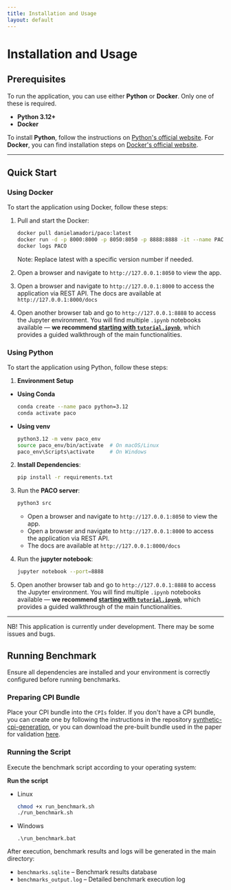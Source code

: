 ```yaml
---
title: Installation and Usage
layout: default
---
```


# Installation and Usage

## Prerequisites

To run the application, you can use either **Python** or **Docker**. Only one of these is required.

- **Python 3.12+**
- **Docker**

To install **Python**, follow the instructions on [Python's official website](https://www.python.org/downloads/). For **Docker**, you can find installation steps on [Docker's official website](https://docs.docker.com/get-docker/).

---

## Quick Start

### Using Docker

To start the application using Docker, follow these steps:

1. Pull and start the Docker:
    ```bash
    docker pull danielamadori/paco:latest
    docker run -d -p 8000:8000 -p 8050:8050 -p 8888:8888 -it --name PACO danielamadori/paco:latest
    docker logs PACO
    ```
   Note: Replace latest with a specific version number if needed.

2. Open a browser and navigate to `http://127.0.0.1:8050` to view the app.
3. Open a browser and navigate to `http://127.0.0.1:8000` to access the application via REST API.
   The docs are available at `http://127.0.0.1:8000/docs`
4. Open another browser tab and go to `http://127.0.0.1:8888` to access the Jupyter environment.
   You will find multiple `.ipynb` notebooks available — **we recommend [starting with `tutorial.ipynb`](https://nbviewer.org/github/danielamadori/PACO/blob/main/tutorial.ipynb)**, which provides a guided walkthrough of the main functionalities.

### Using Python
To start the application using Python, follow these steps:
1. **Environment Setup**
- **Using Conda**
    ```bash
    conda create --name paco python=3.12
    conda activate paco
    ```
- **Using venv**
  ```bash
  python3.12 -m venv paco_env
  source paco_env/bin/activate  # On macOS/Linux
  paco_env\Scripts\activate     # On Windows
  ```
2. **Install Dependencies**:
    ```bash
    pip install -r requirements.txt
    ```
3. Run the **PACO server**:
    ```bash
    python3 src
    ```
   - Open a browser and navigate to `http://127.0.0.1:8050` to view the app.
   - Open a browser and navigate to `http://127.0.0.1:8000` to access the application via REST API.
   - The docs are available at `http://127.0.0.1:8000/docs`

3. Run the **jupyter notebook**:
    ```bash
    jupyter notebook --port=8888
    ```
4. Open another browser tab and go to `http://127.0.0.1:8888` to access the Jupyter environment.
   You will find multiple `.ipynb` notebooks available — **we recommend [starting with `tutorial.ipynb`](https://nbviewer.org/github/danielamadori/PACO/blob/main/tutorial.ipynb)**, which provides a guided walkthrough of the main functionalities.

---
NB! This application is currently under development. There may be some issues and bugs.


## Running Benchmark

Ensure all dependencies are installed and your environment is correctly configured before running benchmarks.

### Preparing CPI Bundle

Place your CPI bundle into the `CPIs` folder. If you don't have a CPI bundle, you can create one by following the instructions in the repository [synthetic-cpi-generation](https://github.com/danielamadori/synthetic-cpi-generation), or you can download the pre-built bundle used in the paper for validation [here](https://univr-my.sharepoint.com/:f:/g/personal/emanuele_chini_univr_it/EuMjJi6L03lCp0e348YPAYwBMJ5jTGO1lojwuIlOAhpaaA?e=u9oXl1).

### Running the Script

Execute the benchmark script according to your operating system:

**Run the script**
- Linux
    ```bash
    chmod +x run_benchmark.sh
    ./run_benchmark.sh
    ```
- Windows
    ```batch
    .\run_benchmark.bat
    ```

After execution, benchmark results and logs will be generated in the main directory:

- `benchmarks.sqlite` – Benchmark results database
- `benchmarks_output.log` – Detailed benchmark execution log
